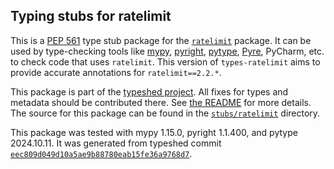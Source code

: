 ## Typing stubs for ratelimit

This is a [PEP 561](https://peps.python.org/pep-0561/)
type stub package for the [`ratelimit`](https://github.com/tomasbasham/ratelimit) package.
It can be used by type-checking tools like
[mypy](https://github.com/python/mypy/),
[pyright](https://github.com/microsoft/pyright),
[pytype](https://github.com/google/pytype/),
[Pyre](https://pyre-check.org/),
PyCharm, etc. to check code that uses `ratelimit`. This version of
`types-ratelimit` aims to provide accurate annotations for
`ratelimit==2.2.*`.

This package is part of the [typeshed project](https://github.com/python/typeshed).
All fixes for types and metadata should be contributed there.
See [the README](https://github.com/python/typeshed/blob/main/README.md)
for more details. The source for this package can be found in the
[`stubs/ratelimit`](https://github.com/python/typeshed/tree/main/stubs/ratelimit)
directory.

This package was tested with
mypy 1.15.0,
pyright 1.1.400,
and pytype 2024.10.11.
It was generated from typeshed commit
[`eec809d049d10a5ae9b88780eab15fe36a9768d7`](https://github.com/python/typeshed/commit/eec809d049d10a5ae9b88780eab15fe36a9768d7).